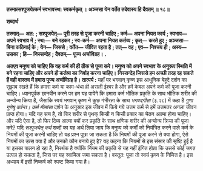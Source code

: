**तस्मात्सश्पूजयेत्कर्म स्वभावस्थ: स्वकर्मकृत् ।** **अञ्जसा येन वर्तेत तदेवास्य हि दैवतम् ॥ १८॥** 

**शब्दार्थ** 

**तस्मात्—** **अत:** **; सश्पूजयेत्—** **पूरी तरह से पूजा करनी चाहिए** **; कर्म—** **अपना नियत कार्य** **; स्वभाव—** **अपने स्वभाव में** **; स्थ:—** **बने रहकर** **; स्व-कर्म—** **अपना नियत कर्तव्य** **; कृत्—** **करते हुए** **; अञ्जसा—** **बिना कठिनाई के** **; येन—** **जिससे** **; वर्तेत—** **जीवित** **रहता है** **; तत्—** **वह** **; एव—** **निश्चय ही** **; अस्य—** **उसका** **; हि—** **निस्सन्देह** **; दैवतम्—** **पूज्य अर्चाविग्रह।** **.** 

**अतएव मनुष्य को चाहिए कि वह कर्म की ही ठीक से पूजा करे। मनुष्य को अपने स्वभाव** **के अनुरूप स्थिति में बने रहना चाहिए और अपने ही कर्तव्य का निर्वाह करना चाहिए।** **निस्सन्देह जिससे हम अच्छी तरह रह सकते हैं वही वास्तव में हमारा पूज्य अर्चाविग्रह है।** **तात्पर्य :** यहाँ पर भगवान् कृष्ण इस आधुनिक बेहूदे दर्शन का सुझाव रखते हैं कि हमारा कर्म या काम-धंधा ही असली ईश्वर है और हमें केवल अपने कर्म की पूजा करनी चाहिए। ध्यानपूर्वक छानबीन करने पर हम यह पायेंगे कि हमारा कर्म भौतिक प्रकृति के साथ भौतिक शरीर की अन्योन्य क्रिया है, जैसाकि स्वयं भगवान् कृष्ण ने कुछ गंभीरता के साथ *भगवद्गीता* (३.२८) में कहा है *गुणा* *गुणेषु वर्तन्त। कर्म मीमांसा* दर्शन के अनुसार इस जीवन में किये गये उत्तम कर्म से हमें उत्तमतर अगला जीवन प्राप्त होगा। यदि यह सच है, तो फिर शरीर से पृथक् किसी न किसी प्रकार का चेतन आत्मा होना चाहिए। और यदि ऐसा है, तो फिर दिव्य आत्मा क्यों कर प्रकृति के साथ क्षणिक शरीर की अन्योन्य क्रिया की पूजा करे? यदि *सश्पूजयेत् कर्म* शब्दों का यह अर्थ लिया जाय कि मनुष्य को कर्मों को नियंत्रित करने वाले कर्म के नियमों की पूजा करनी चाहिए तो यह प्रश्न पूछा जा सकता है कि नियमों की पूजा करने से क्या होगा, ऐसे नियमों का उत्स क्या है और उनको कौन बनाये हुए है? यह कहना कि नियमों से इस संसार की सृष्टि हुई है या इसका पालन हो रहा है, निरर्थक है क्योंकि नियम की प्रकृति से यह नहीं इंगित होता कि उससे कोई जगत उत्पन्न हो सकता है, जिस पर यह स्वामित्व जमा सकता है। वस्तुत: पूजा तो स्वयं कृष्ण के निमित्त है। इस अध्याय में इसी निष्कर्ष को स्पष्ट किया गया है।  